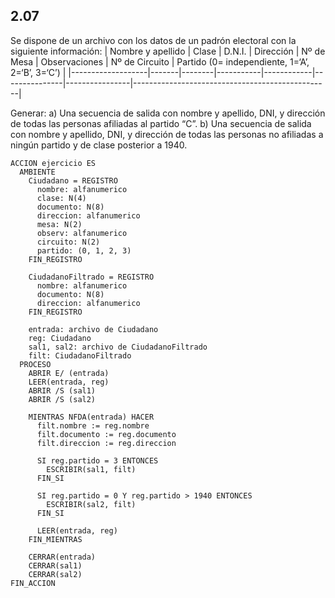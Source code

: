 ## 2.07
Se dispone de un archivo con los datos de un padrón electoral con la siguiente información:
| Nombre y apellido | Clase | D.N.I. | Dirección | Nº de Mesa | Observaciones | Nº de Circuito | Partido (0= independiente, 1=‘A’, 2=‘B’, 3=‘C’) |
|-------------------|-------|--------|-----------|------------|---------------|----------------|-------------------------------------------------|

Generar:
a) Una secuencia de salida con nombre y apellido, DNI, y dirección de todas las personas afiliadas al partido “C”.
b) Una secuencia de salida con nombre y apellido, DNI, y dirección de todas las personas no afiliadas a ningún
partido y de clase posterior a 1940.

```
ACCION ejercicio ES
  AMBIENTE
    Ciudadano = REGISTRO
      nombre: alfanumerico
      clase: N(4)
      documento: N(8)
      direccion: alfanumerico
      mesa: N(2)
      observ: alfanumerico
      circuito: N(2)
      partido: (0, 1, 2, 3)
    FIN_REGISTRO

    CiudadanoFiltrado = REGISTRO
      nombre: alfanumerico
      documento: N(8)
      direccion: alfanumerico
    FIN_REGISTRO

    entrada: archivo de Ciudadano
    reg: Ciudadano
    sal1, sal2: archivo de CiudadanoFiltrado
    filt: CiudadanoFiltrado
  PROCESO
    ABRIR E/ (entrada)
    LEER(entrada, reg)
    ABRIR /S (sal1)
    ABRIR /S (sal2)

    MIENTRAS NFDA(entrada) HACER
      filt.nombre := reg.nombre
      filt.documento := reg.documento
      filt.direccion := reg.direccion

      SI reg.partido = 3 ENTONCES
        ESCRIBIR(sal1, filt)
      FIN_SI

      SI reg.partido = 0 Y reg.partido > 1940 ENTONCES
        ESCRIBIR(sal2, filt)
      FIN_SI

      LEER(entrada, reg)
    FIN_MIENTRAS

    CERRAR(entrada)
    CERRAR(sal1)
    CERRAR(sal2)
FIN_ACCION
```
